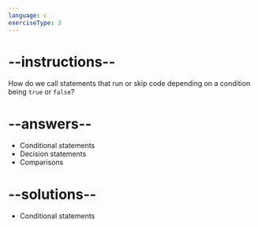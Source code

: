 ```yaml
---
language: c
exerciseType: 3
---
```


# --instructions--

How do we call statements that run or skip code depending on a condition being `true` or `false`?

# --answers--

- Conditional statements
- Decision statements
- Comparisons

# --solutions--

- Conditional statements
